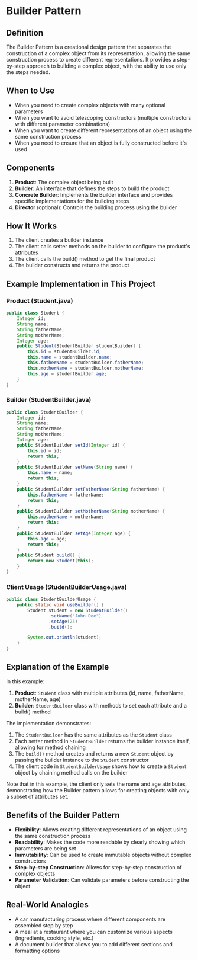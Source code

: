 # Builder Pattern

## Definition
The Builder Pattern is a creational design pattern that separates the construction of a complex object from its representation, allowing the same construction process to create different representations. It provides a step-by-step approach to building a complex object, with the ability to use only the steps needed.

## When to Use
- When you need to create complex objects with many optional parameters
- When you want to avoid telescoping constructors (multiple constructors with different parameter combinations)
- When you want to create different representations of an object using the same construction process
- When you need to ensure that an object is fully constructed before it's used

## Components
1. **Product**: The complex object being built
2. **Builder**: An interface that defines the steps to build the product
3. **Concrete Builder**: Implements the Builder interface and provides specific implementations for the building steps
4. **Director** (optional): Controls the building process using the builder

## How It Works
1. The client creates a builder instance
2. The client calls setter methods on the builder to configure the product's attributes
3. The client calls the build() method to get the final product
4. The builder constructs and returns the product

## Example Implementation in This Project

### Product (Student.java)
```java
public class Student {
    Integer id;
    String name;
    String fatherName;
    String motherName;
    Integer age;
    public Student(StudentBuilder studentBuilder) {
        this.id = studentBuilder.id;
        this.name = studentBuilder.name;
        this.fatherName = studentBuilder.fatherName;
        this.motherName = studentBuilder.motherName;
        this.age = studentBuilder.age;
    }
}
```

### Builder (StudentBuilder.java)
```java
public class StudentBuilder {
    Integer id;
    String name;
    String fatherName;
    String motherName;
    Integer age;
    public StudentBuilder setId(Integer id) {
        this.id = id;
        return this;
    }
    public StudentBuilder setName(String name) {
        this.name = name;
        return this;
    }
    public StudentBuilder setFatherName(String fatherName) {
        this.fatherName = fatherName;
        return this;
    }
    public StudentBuilder setMotherName(String motherName) {
        this.motherName = motherName;
        return this;
    }
    public StudentBuilder setAge(Integer age) {
        this.age = age;
        return this;
    }
    public Student build() {
        return new Student(this);
    }
}
```

### Client Usage (StudentBuilderUsage.java)
```java
public class StudentBuilderUsage {
    public static void useBuilder() {
        Student student = new StudentBuilder()
                .setName("John Doe")
                .setAge(25)
                .build();

        System.out.println(student);
    }
}
```

## Explanation of the Example
In this example:

1. **Product**: `Student` class with multiple attributes (id, name, fatherName, motherName, age)
2. **Builder**: `StudentBuilder` class with methods to set each attribute and a build() method

The implementation demonstrates:

1. The `StudentBuilder` has the same attributes as the `Student` class
2. Each setter method in `StudentBuilder` returns the builder instance itself, allowing for method chaining
3. The `build()` method creates and returns a new `Student` object by passing the builder instance to the `Student` constructor
4. The client code in `StudentBuilderUsage` shows how to create a `Student` object by chaining method calls on the builder

Note that in this example, the client only sets the name and age attributes, demonstrating how the Builder pattern allows for creating objects with only a subset of attributes set.

## Benefits of the Builder Pattern
- **Flexibility**: Allows creating different representations of an object using the same construction process
- **Readability**: Makes the code more readable by clearly showing which parameters are being set
- **Immutability**: Can be used to create immutable objects without complex constructors
- **Step-by-step Construction**: Allows for step-by-step construction of complex objects
- **Parameter Validation**: Can validate parameters before constructing the object

## Real-World Analogies
- A car manufacturing process where different components are assembled step by step
- A meal at a restaurant where you can customize various aspects (ingredients, cooking style, etc.)
- A document builder that allows you to add different sections and formatting options
